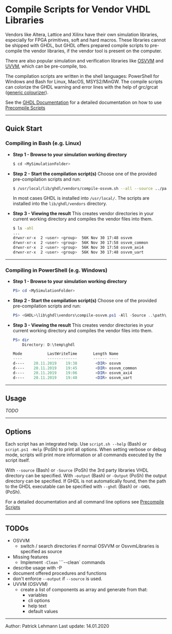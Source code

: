 # Compile Scripts for Vendor VHDL Libraries

Vendors like Altera, Lattice and Xilinx have their own simulation libraries,
especially for FPGA primitives, soft and hard macros. These libraries cannot be
shipped with GHDL, but GHDL offers prepared compile scripts to pre-compile the
vendor libraries, if the vendor tool is present on the computer.

There are also popular simulation and verification libraries like [OSVVM][osvvm]
and [UVVM][uvvm], which can be pre-compile, too.

The compilation scripts are written in the shell languages: PowerShell for Windows
and Bash for Linux, MacOS, MSYS2/MinGW. The compile scripts can colorize the GHDL
warning and error lines with the help of grc/grcat ([generic colourizer][grc]).

 [osvvm]: http://osvvm.org/
 [uvvm]: https://github.com/UVVM/UVVM_All
 [grc]: http://kassiopeia.juls.savba.sk/~garabik/software/grc.html

See the [GHDL Documentation](https://ghdl.github.io/ghdl) for a detailed
documentation on how to use [Precompile Scripts](https://ghdl.github.io/ghdl/getting/PrecompileVendorPrimitives.html)

---------------------------------------------------------------------

## Quick Start
### Compiling in Bash (e.g. Linux)

 - **Step 1 - Browse to your simulation working directory**
    ```Bash
    $ cd <MySimulationFolder>
    ```

 - **Step 2 - Start the compilation script(s)**
	 Choose one of the provided pre-compilation scripts and run:
    ```Bash
    $ /usr/local/lib/ghdl/vendors/compile-osvvm.sh --all --source ../path/to/osvvm
    ```

    In most cases GHDL is installed into `/usr/local/`. The scripts are
    installed into the `lib/ghdl/vendors` directory.

 - **Step 3 - Viewing the result**
    This creates vendor directories in your current working directory and
    compiles the vendor files into them.

    ```Bash
    $ ls -ahl
    ...
    drwxr-xr-x  2 <user> <group>  56K Nov 30 17:48 osvvm
    drwxr-xr-x  2 <user> <group>  56K Nov 30 17:58 osvvm_common
    drwxr-xr-x  2 <user> <group>  56K Nov 30 17:58 osvvm_axi4
    drwxr-xr-x  2 <user> <group>  56K Nov 30 17:48 osvvm_uart
    ```


---------------------------------------------------------------------
### Compiling in PowerShell (e.g. Windows)

 - **Step 1 - Browse to your simulation working directory**
    ```PowerShell
    PS> cd <MySimulationFolder>
    ```

 - **Step 2 - Start the compilation script(s)**
	 Choose one of the provided pre-compilation scripts and run:
    ```PowerShell
    PS> <GHDL>\lib\ghdl\vendors\compile-osvvm.ps1 -All -Source ..\path\to\osvvm
    ```

 - **Step 3 - Viewing the result**
    This creates vendor directories in your current working directory and
    compiles the vendor files into them.

    ```PowerShell
    PS> dir
        Directory: D:\temp\ghdl

    Mode           LastWriteTime       Length Name
    ----           -------------       ------ ----
    d----    20.11.2019    19:38        <DIR> osvvm
    d----    20.11.2019    19:45        <DIR> osvvm_common
    d----    20.11.2019    19:06        <DIR> osvvm_axi4
    d----    20.11.2019    19:40        <DIR> osvvm_uart
    ```

---------------------------------------------------------------------

## Usage

*TODO*



---------------------------------------------------------------------

## Options

Each script has an integrated help. Use `script.sh --help` (Bash) or
`script.ps1 -Help` (PoSh) to print all options. When setting verbose or debug
mode, scripts will print more information or all commands executed by
the script itself.

With `--source` (Bash) or `-Source` (PoSh) the 3rd party libraries VHDL
directory can be specified. With `-output` (Bash) or `-Output` (PoSh) the
output directory can be specified. If GHDL is not automatically found, then
the path to the GHDL executable can be specified with `--ghdl` (Bash) or
`-GHDL` (PoSh).

For a detailed documentation and all command line options see
[Precompile Scripts](https://ghdl.github.io/ghdl/getting/PrecompileVendorPrimitives.html)


---------------------------------------------------------------------

## TODOs

- OSVVM
  - switch / search directories if normal OSVVM or OsvvmLibraries is specified as source
- Missing features
  - Implement `-Clean` ```--clean` commands
- describe usage with -P
- document offered procedures and functions
- don't enforce `--output` if `--source` is used.
- UVVM (OSVVM)
  - create a list of components as array and generate from that:
	  - variables
	  - cli options
	  - help text
	  - default values

------------------------
Author: Patrick Lehmann
Last update: 14.01.2020

